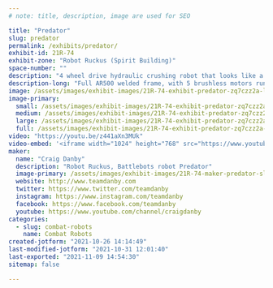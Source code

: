 ```yaml
---
# note: title, description, image are used for SEO

title: "Predator"
slug: predator
permalink: /exhibits/predator/
exhibit-id: 21R-74
exhibit-zone: "Robot Ruckus (Spirit Building)"
space-number: ""
description: "4 wheel drive hydraulic crushing robot that looks like a wolf "
description-long: "Full AR500 welded frame, with 5 brushless motors running on 44v running on custom made wheels with custom made gearboxes "
image: /assets/images/exhibit-images/21R-74-exhibit-predator-zq7czz2a-large.jpeg
image-primary: 
  small: /assets/images/exhibit-images/21R-74-exhibit-predator-zq7czz2a-small.jpeg
  medium: /assets/images/exhibit-images/21R-74-exhibit-predator-zq7czz2a-medium.jpeg
  large: /assets/images/exhibit-images/21R-74-exhibit-predator-zq7czz2a-large.jpeg
  full: /assets/images/exhibit-images/21R-74-exhibit-predator-zq7czz2a-full.jpeg
video: "https://youtu.be/z441aXn3MUk"
video-embed: '<iframe width="1024" height="768" src="https://www.youtube.com/embed/z441aXn3MUk?feature=oembed" frameborder="0" allow="accelerometer; autoplay; clipboard-write; encrypted-media; gyroscope; picture-in-picture" allowfullscreen></iframe>'
maker: 
  name: "Craig Danby"
  description: "Robot Ruckus, Battlebots robot Predator"
  image-primary: /assets/images/exhibit-images/21R-74-maker-predator-slammo-logo-final-tosend-medium.png
  website: http://www.teamdanby.com
  twitter: https://www.twitter.com/teamdanby
  instagram: https://www.instagram.com/teamdanby
  facebook: https://www.facebook.com/teamdanby
  youtube: https://www.youtube.com/channel/craigdanby
categories: 
  - slug: combat-robots
    name: Combat Robots
created-jotform: "2021-10-26 14:14:49"
last-modified-jotform: "2021-10-31 12:01:40"
last-exported: "2021-11-09 14:54:30"
sitemap: false

---
```

